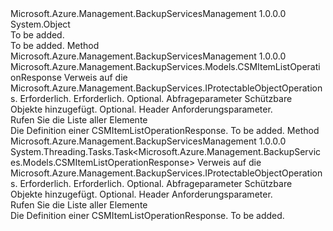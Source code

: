 <Type Name="ProtectableObjectOperationsExtensions" FullName="Microsoft.Azure.Management.BackupServices.ProtectableObjectOperationsExtensions">
  <TypeSignature Language="C#" Value="public static class ProtectableObjectOperationsExtensions" />
  <TypeSignature Language="ILAsm" Value=".class public auto ansi abstract sealed beforefieldinit ProtectableObjectOperationsExtensions extends System.Object" />
  <TypeSignature Language="DocId" Value="T:Microsoft.Azure.Management.BackupServices.ProtectableObjectOperationsExtensions" />
  <TypeSignature Language="VB.NET" Value="Public Module ProtectableObjectOperationsExtensions" />
  <TypeSignature Language="F#" Value="type ProtectableObjectOperationsExtensions = class" />
  <AssemblyInfo>
    <AssemblyName>Microsoft.Azure.Management.BackupServicesManagement</AssemblyName>
    <AssemblyVersion>1.0.0.0</AssemblyVersion>
  </AssemblyInfo>
  <Base>
    <BaseTypeName>System.Object</BaseTypeName>
  </Base>
  <Interfaces />
  <Docs>
    <summary>To be added.</summary>
    <remarks>To be added.</remarks>
  </Docs>
  <Members>
    <Member MemberName="ListCSM">
      <MemberSignature Language="C#" Value="public static Microsoft.Azure.Management.BackupServices.Models.CSMItemListOperationResponse ListCSM (this Microsoft.Azure.Management.BackupServices.IProtectableObjectOperations operations, string resourceGroupName, string resourceName, Microsoft.Azure.Management.BackupServices.Models.CSMItemQueryObject csmparameters, Microsoft.Azure.Management.BackupServices.Models.CustomRequestHeaders customRequestHeaders);" />
      <MemberSignature Language="ILAsm" Value=".method public static hidebysig class Microsoft.Azure.Management.BackupServices.Models.CSMItemListOperationResponse ListCSM(class Microsoft.Azure.Management.BackupServices.IProtectableObjectOperations operations, string resourceGroupName, string resourceName, class Microsoft.Azure.Management.BackupServices.Models.CSMItemQueryObject csmparameters, class Microsoft.Azure.Management.BackupServices.Models.CustomRequestHeaders customRequestHeaders) cil managed" />
      <MemberSignature Language="DocId" Value="M:Microsoft.Azure.Management.BackupServices.ProtectableObjectOperationsExtensions.ListCSM(Microsoft.Azure.Management.BackupServices.IProtectableObjectOperations,System.String,System.String,Microsoft.Azure.Management.BackupServices.Models.CSMItemQueryObject,Microsoft.Azure.Management.BackupServices.Models.CustomRequestHeaders)" />
      <MemberSignature Language="F#" Value="static member ListCSM : Microsoft.Azure.Management.BackupServices.IProtectableObjectOperations * string * string * Microsoft.Azure.Management.BackupServices.Models.CSMItemQueryObject * Microsoft.Azure.Management.BackupServices.Models.CustomRequestHeaders -&gt; Microsoft.Azure.Management.BackupServices.Models.CSMItemListOperationResponse" Usage="Microsoft.Azure.Management.BackupServices.ProtectableObjectOperationsExtensions.ListCSM (operations, resourceGroupName, resourceName, csmparameters, customRequestHeaders)" />
      <MemberType>Method</MemberType>
      <AssemblyInfo>
        <AssemblyName>Microsoft.Azure.Management.BackupServicesManagement</AssemblyName>
        <AssemblyVersion>1.0.0.0</AssemblyVersion>
      </AssemblyInfo>
      <ReturnValue>
        <ReturnType>Microsoft.Azure.Management.BackupServices.Models.CSMItemListOperationResponse</ReturnType>
      </ReturnValue>
      <Parameters>
        <Parameter Name="operations" Type="Microsoft.Azure.Management.BackupServices.IProtectableObjectOperations" RefType="this" />
        <Parameter Name="resourceGroupName" Type="System.String" />
        <Parameter Name="resourceName" Type="System.String" />
        <Parameter Name="csmparameters" Type="Microsoft.Azure.Management.BackupServices.Models.CSMItemQueryObject" />
        <Parameter Name="customRequestHeaders" Type="Microsoft.Azure.Management.BackupServices.Models.CustomRequestHeaders" />
      </Parameters>
      <Docs>
        <param name="operations">
            Verweis auf die Microsoft.Azure.Management.BackupServices.IProtectableObjectOperations.
            </param>
        <param name="resourceGroupName">
            Erforderlich.
            </param>
        <param name="resourceName">
            Erforderlich.
            </param>
        <param name="csmparameters">
            Optional. Abfrageparameter Schützbare Objekte hinzugefügt.
            </param>
        <param name="customRequestHeaders">
            Optional. Header Anforderungsparameter.
            </param>
        <summary>
            Rufen Sie die Liste aller Elemente
            </summary>
        <returns>
            Die Definition einer CSMItemListOperationResponse.
            </returns>
        <remarks>To be added.</remarks>
      </Docs>
    </Member>
    <Member MemberName="ListCSMAsync">
      <MemberSignature Language="C#" Value="public static System.Threading.Tasks.Task&lt;Microsoft.Azure.Management.BackupServices.Models.CSMItemListOperationResponse&gt; ListCSMAsync (this Microsoft.Azure.Management.BackupServices.IProtectableObjectOperations operations, string resourceGroupName, string resourceName, Microsoft.Azure.Management.BackupServices.Models.CSMItemQueryObject csmparameters, Microsoft.Azure.Management.BackupServices.Models.CustomRequestHeaders customRequestHeaders);" />
      <MemberSignature Language="ILAsm" Value=".method public static hidebysig class System.Threading.Tasks.Task`1&lt;class Microsoft.Azure.Management.BackupServices.Models.CSMItemListOperationResponse&gt; ListCSMAsync(class Microsoft.Azure.Management.BackupServices.IProtectableObjectOperations operations, string resourceGroupName, string resourceName, class Microsoft.Azure.Management.BackupServices.Models.CSMItemQueryObject csmparameters, class Microsoft.Azure.Management.BackupServices.Models.CustomRequestHeaders customRequestHeaders) cil managed" />
      <MemberSignature Language="DocId" Value="M:Microsoft.Azure.Management.BackupServices.ProtectableObjectOperationsExtensions.ListCSMAsync(Microsoft.Azure.Management.BackupServices.IProtectableObjectOperations,System.String,System.String,Microsoft.Azure.Management.BackupServices.Models.CSMItemQueryObject,Microsoft.Azure.Management.BackupServices.Models.CustomRequestHeaders)" />
      <MemberSignature Language="F#" Value="static member ListCSMAsync : Microsoft.Azure.Management.BackupServices.IProtectableObjectOperations * string * string * Microsoft.Azure.Management.BackupServices.Models.CSMItemQueryObject * Microsoft.Azure.Management.BackupServices.Models.CustomRequestHeaders -&gt; System.Threading.Tasks.Task&lt;Microsoft.Azure.Management.BackupServices.Models.CSMItemListOperationResponse&gt;" Usage="Microsoft.Azure.Management.BackupServices.ProtectableObjectOperationsExtensions.ListCSMAsync (operations, resourceGroupName, resourceName, csmparameters, customRequestHeaders)" />
      <MemberType>Method</MemberType>
      <AssemblyInfo>
        <AssemblyName>Microsoft.Azure.Management.BackupServicesManagement</AssemblyName>
        <AssemblyVersion>1.0.0.0</AssemblyVersion>
      </AssemblyInfo>
      <ReturnValue>
        <ReturnType>System.Threading.Tasks.Task&lt;Microsoft.Azure.Management.BackupServices.Models.CSMItemListOperationResponse&gt;</ReturnType>
      </ReturnValue>
      <Parameters>
        <Parameter Name="operations" Type="Microsoft.Azure.Management.BackupServices.IProtectableObjectOperations" RefType="this" />
        <Parameter Name="resourceGroupName" Type="System.String" />
        <Parameter Name="resourceName" Type="System.String" />
        <Parameter Name="csmparameters" Type="Microsoft.Azure.Management.BackupServices.Models.CSMItemQueryObject" />
        <Parameter Name="customRequestHeaders" Type="Microsoft.Azure.Management.BackupServices.Models.CustomRequestHeaders" />
      </Parameters>
      <Docs>
        <param name="operations">
            Verweis auf die Microsoft.Azure.Management.BackupServices.IProtectableObjectOperations.
            </param>
        <param name="resourceGroupName">
            Erforderlich.
            </param>
        <param name="resourceName">
            Erforderlich.
            </param>
        <param name="csmparameters">
            Optional. Abfrageparameter Schützbare Objekte hinzugefügt.
            </param>
        <param name="customRequestHeaders">
            Optional. Header Anforderungsparameter.
            </param>
        <summary>
            Rufen Sie die Liste aller Elemente
            </summary>
        <returns>
            Die Definition einer CSMItemListOperationResponse.
            </returns>
        <remarks>To be added.</remarks>
      </Docs>
    </Member>
  </Members>
</Type>
